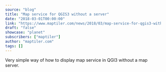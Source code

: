 ```yaml
---
source: "blog"
title: "Map service for QGIS3 without a server"
date: "2018-03-01T00:00:00"
link: "https://www.maptiler.com/news/2018/03/map-service-for-qgis3-without-a-server"
draft: "false"
showcase: "planet"
subscribers: ["maptiler"]
author: "maptiler.com"
tags: []
---
```


Very simple way of how to display map service in QGI3 without a map server.
